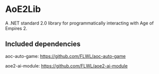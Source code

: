 # AoE2Lib

A .NET standard 2.0 library for programmatically interacting with Age of Empires 2.

## Included dependencies

aoc-auto-game: https://github.com/FLWL/aoc-auto-game

aoe2-ai-module: https://github.com/FLWL/aoe2-ai-module
